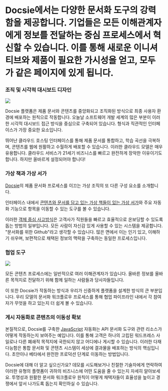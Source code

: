 # Docsie에서는 다양한 문서화 도구의 강력함을 제공합니다. 기업들은 모든 이해관계자에게 정보를 전달하는 중심 프로세스에서 혁신할 수 있습니다. 이를 통해 새로운 이니셔티브와 제품이 필요한 가시성을 얻고, 모두가 같은 페이지에 있게 됩니다.

### 조직 및 시각적 대시보드 디자인

![](https://cdn.docsie.io/workspace_PfNzfGj3YfKKtTO4T/doc_JLDSpWBDcIaMWR3Ce/file_KcRBWUiCJ0UoEUOKC/f86c49a8-1b13-5d38-2fbe-f671f02cfaecmaxim_ilyahov_blf4r69ltgw_unsplash.jpg)

Docsie 플랫폼은 제품 문서와 콘텐츠를 중앙화되고 조직화된 방식으로 최종 사용자 환경에 배포하는 원칙으로 작동합니다. 오늘날 소프트웨어 개발 세계의 많은 부분이 이러한 시각적 대시보드 접근 방식을 중심으로 구축되어 있습니다. 형식과 직관적인 인터페이스가 가장 중요한 요소입니다.

뛰어난 클라우드 호스팅 인터페이스를 통해 제품 문서를 통합하고, 학습 곡선을 극복하며, 콘텐츠를 웹에 원활하고 수월하게 배포할 수 있습니다. 이러한 클라우드 모델은 매우 유용합니다. 클라우드 서비스가 21세기 비즈니스를 빠르고 완전하게 장악한 이유이기도 합니다. 하지만 올바르게 설정되어야 합니다!

### 가상 책과 가상 서가

[Docsie](https://www.docsie.io/)의 제품 문서화 프로세스를 이끄는 가상 조직의 또 다른 구성 요소를 소개합니다.

인터페이스 내에서 [콘텐츠와 문서를 담고 있는 가상 책들이 있는 가상 서가](https://portals.docsie.io/docsie/docsie-documentation/using-docsie/?doc=/using-docsie-library/moving-and-copying-documents/)와 주요 자동화 기능으로 항목을 이동할 수 있는 도구를 볼 수 있습니다.

이러한 [객체 중심 사고방식](https://dl.acm.org/doi/10.1145/3290605.3300921)은 고객사가 직원들을 빠르고 효율적으로 온보딩할 수 있도록 돕는 방법의 일부입니다. 모든 사람이 자신감 있게 사용할 수 있는 시스템을 제공합니다. "문서화를 위한 Github"라고 생각할 수 있습니다. 많은 면에서 이는 인기 있고, 이해하기 쉬우며, 보편적으로 채택된 정보의 맥락을 구축하는 동일한 프로세스입니다.

### 협업 도구

![](https://cdn.docsie.io/workspace_PfNzfGj3YfKKtTO4T/doc_JLDSpWBDcIaMWR3Ce/file_9A6GNIUeIDG1bUZID/bf6dc944-2db5-e845-f946-37c7e99ee813marvin_meyer_syto3xs06fu_unsplash.jpg)

모든 콘텐츠 프로세스에는 일반적으로 여러 이해관계자가 있습니다. 올바른 정보를 올바른 목적지로 전달하기 위해 함께 일하는 사람들과 당사자들입니다.

이 또한 Docsie가 작동하는 방식과 우리가 신중하게 플랫폼을 설계한 방식의 큰 부분입니다. 우리 모델의 문서화 워크플로우 프로세스를 통해 협업 파이프라인 내에서 각 참여자가 무엇을 하고 있는지 더 쉽게 볼 수 있습니다.

### 게시 자동화로 콘텐츠의 이동성 확보

본질적으로, Docsie를 구축한 [JavaScript](https://www.javascript.com/) 자동화는 API 문서화 도구와 관련 리소스가 어떻게 작동하는지 보여주는 예입니다. 이를 통해 고객은 하나의 고립된 워드프레스 사일로나 다른 폐쇄적 목적지에 국한되지 않고 어디에나 게시할 수 있습니다. 이러한 다재다능함은 통합 문서화 및 콘텐츠 시스템이 세상에 결과물을 배포하는 방식의 핵심입니다. 초안이나 베타에서 완전한 프로덕션 단계로 이동하는 방법입니다.

Docsie에 대해 더 알고 싶으신가요? 데모를 시도해보거나 친절한 기술자에게 연락하여 이러한 유형의 플랫폼이 귀하의 비즈니스에 어떤 도움을 줄 수 있는지 자세히 알아보세요. 투명성과 원활한 문서화 워크플로우 원칙이 어떻게 채택자들이 효율성을 높이고 경쟁에서 앞서 나가도록 돕는지 확인하실 수 있습니다.